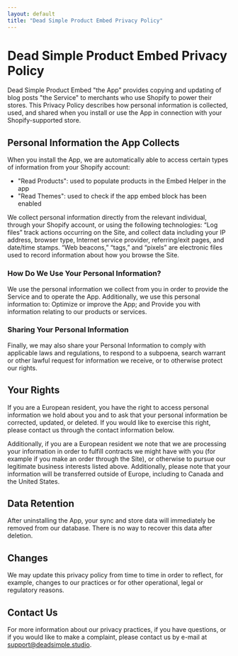 ```yaml
---
layout: default
title: "Dead Simple Product Embed Privacy Policy"
---
```

 
# Dead Simple Product Embed Privacy Policy

Dead Simple Product Embed "the App” provides copying and updating of blog posts "the Service" to merchants who use Shopify to power their stores. This Privacy Policy describes how personal information is collected, used, and shared when you install or use the App in connection with your Shopify-supported store.

## Personal Information the App Collects

When you install the App, we are automatically able to access certain types of information from your Shopify account:

- "Read Products": used to populate products in the Embed Helper in the app
- "Read Themes": used to check if the app embed block has been enabled

We collect personal information directly from the relevant individual, through your Shopify account, or using the following technologies: “Log files” track actions occurring on the Site, and collect data including your IP address, browser type, Internet service provider, referring/exit pages, and date/time stamps. “Web beacons,” “tags,” and “pixels” are electronic files used to record information about how you browse the Site.

### How Do We Use Your Personal Information?

We use the personal information we collect from you in order to provide the Service and to operate the App. Additionally, we use this personal information to: Optimize or improve the App; and Provide you with information relating to our products or services.

### Sharing Your Personal Information

Finally, we may also share your Personal Information to comply with applicable laws and regulations, to respond to a subpoena, search warrant or other lawful request for information we receive, or to otherwise protect our rights.

## Your Rights
If you are a European resident, you have the right to access personal information we hold about you and to ask that your personal information be corrected, updated, or deleted. If you would like to exercise this right, please contact us through the contact information below.

Additionally, if you are a European resident we note that we are processing your information in order to fulfill contracts we might have with you (for example if you make an order through the Site), or otherwise to pursue our legitimate business interests listed above. Additionally, please note that your information will be transferred outside of Europe, including to Canada and the United States.

## Data Retention
After uninstalling the App, your sync and store data will immediately be removed from our database. There is no way to recover this data after deletion.

## Changes
We may update this privacy policy from time to time in order to reflect, for example, changes to our practices or for other operational, legal or regulatory reasons.

## Contact Us
For more information about our privacy practices, if you have questions, or if you would like to make a complaint, please contact us by e-mail at support@deadsimple.studio.
